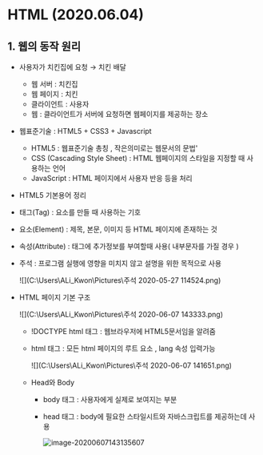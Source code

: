 # HTML (2020.06.04)

## 1. 웹의 동작 원리

- 사용자가 치킨집에 요청 →  치킨 배달
  - 웹 서버 : 치킨집
  - 웹 페이지 : 치킨
  - 클라이언트 : 사용자
  - 웹 : 클라이언트가 서버에 요청하면 웹페이지를 제공하는 장소

- 웹표준기술 :  HTML5 + CSS3 + Javascript
  - HTML5 : 웹표준기술 총칭 , 작은의미로는 웹문서의 문법'
  - CSS (Cascading Style Sheet) : HTML 웹페이지의 스타일을 지정할 때 사용하는 언어
  - JavaScript : HTML 페이지에서 사용자 반응 등을 처리

-  HTML5 기본용어 정리

  - 태그(Tag) : 요소를 만들 때 사용하는 기호

  - 요소(Element) : 제목, 본문, 이미지 등 HTML 페이지에 존재하는 것

  - 속성(Attribute) : 태그에 추가정보를 부여할때 사용( 내부문자를 가질 경우 )

  - 주석 : 프로그램 실행에 영향을 미치지 않고 설명을 위한 목적으로 사용

    ![](C:\Users\ALi_Kwon\Pictures\주석 2020-05-27 114524.png)



- HTML 페이지 기본 구조

  ![](C:\Users\ALi_Kwon\Pictures\주석 2020-06-07 143333.png)

  - !DOCTYPE html 태그 : 웹브라우저에 HTML5문서임을 알려줌

  - html  태그 : 모든 html 페이지의 루트 요소 , lang 속성 입력가능

    ![](C:\Users\ALi_Kwon\Pictures\주석 2020-06-07 141651.png)

  - Head와 Body

    - body 태그 : 사용자에게 실제로 보여지는 부분

    - head 태그 : body에 필요한 스타일시트와 자바스크립트를 제공하는데 사용

      ![image-20200607143135607](C:\Users\ALi_Kwon\AppData\Roaming\Typora\typora-user-images\image-20200607143135607.png)

      

